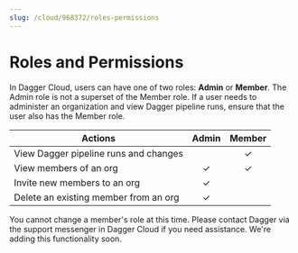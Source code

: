 ```yaml
---
slug: /cloud/968372/roles-permissions
---
```


# Roles and Permissions

In Dagger Cloud, users can have one of two roles: **Admin** or **Member**. The Admin role is not a superset of the Member role. If a user needs to administer an organization and view Dagger pipeline runs, ensure that the user also has the Member role.

| Actions | Admin | Member |
| --- | :---: | :---: |
| View Dagger pipeline runs and changes |  | ✓ |
| View members of an org | ✓ | ✓ |
| Invite new members to an org | ✓ |  |
| Delete an existing member from an org | ✓ |  |

You cannot change a member's role at this time. Please contact Dagger via the support messenger in Dagger Cloud if you need assistance. We're adding this functionality soon.
